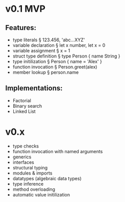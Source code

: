 # v0.1 MVP

## Features:
* type literals          § 123.456, 'abc...XYZ'
* variable declaration   § let x number, let x = 0
* variable assignment    § x = 1
* struct type definition § type Person { name String }
* type initilization     § Person { name = 'Alex' }
* function invocation    § Person.greet(alex)
* member lookup          § person.name

## Implementations:
* Factorial
* Binary search
* Linked List


# v0.x
* type checks
* function invocation with named arguments
* generics
* interfaces
* structural typing
* modules & imports
* datatypes (algebraic data types)
* type inference
* method overloading
* automatic value initilization
